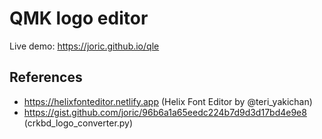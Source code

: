 # QMK logo editor

Live demo: https://joric.github.io/qle

## References

* https://helixfonteditor.netlify.app (Helix Font Editor by @teri_yakichan)
* https://gist.github.com/joric/96b6a1a65eedc224b7d9d3d17bd4e9e8 (crkbd_logo_converter.py)
